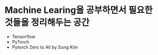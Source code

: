 # Machine Learing을 공부하면서 필요한 것들을 정리해두는 공간

- Tensorflow
- PyTorch
- Pytorch Zero to All by Sung Kim
